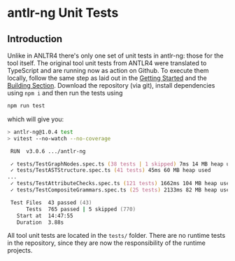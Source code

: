 # antlr-ng Unit Tests

## Introduction

Unlike in ANLTR4 there's only one set of unit tests in <span class="antrlng">antlr-ng</span>: those for the tool itself. The original tool unit tests from ANTLR4 were translated to TypeScript and are running now as action on Github. To execute them locally, follow the same step as laid out in the [Getting Started](/getting-started) and the [Building Section](/building-antlr-ng). Download the repository (via git), install dependencies using `npm i` and then run the tests using

```bash
npm run test
```

which will give you:

```zsh
> antlr-ng@1.0.4 test
> vitest --no-watch --no-coverage

 RUN  v3.0.6 .../antlr-ng

 ✓ tests/TestGraphNodes.spec.ts (38 tests | 1 skipped) 7ms 14 MB heap used
 ✓ tests/TestASTStructure.spec.ts (41 tests) 45ms 60 MB heap used
...
 ✓ tests/TestAttributeChecks.spec.ts (121 tests) 1662ms 104 MB heap used
 ✓ tests/TestCompositeGrammars.spec.ts (25 tests) 2133ms 82 MB heap used

 Test Files  43 passed (43)
      Tests  765 passed | 5 skipped (770)
   Start at  14:47:55
   Duration  3.88s
```

All tool unit tests are located in the `tests/` folder. There are no runtime tests in the repository, since they are now the responsibility of the runtime projects.
